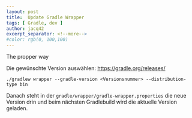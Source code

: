 ```yaml
---
layout: post
title:  Update Gradle Wrapper
tags: [ Gradle, dev ]
author: jacq42
excerpt_separator: <!--more-->
#color: rgb(0, 100,100)
---
```


The propper way

<!--more-->

Die gewünschte Version auswählen: https://gradle.org/releases/

```
./gradlew wrapper --gradle-version <Versionsnummer> --distribution-type bin
```

Danach steht in der `gradle/wrapper/gradle-wrapper.properties` die neue Version drin und beim nächsten Gradlebuild wird
die aktuelle Version geladen.
